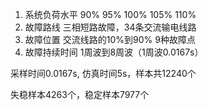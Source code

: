 1. 系统负荷水平       90% 95% 100% 105% 110%
2. 故障路线               三相短路故障，34条交流输电线路
3. 故障位置               交流线路的10%到90% 9种故障点
4. 故障持续时间        1周波到8周波（1周波0.0167s）

采样时间0.0167s, 仿真时间5s，样本共12240个

失稳样本4263个，稳定样本7977个

